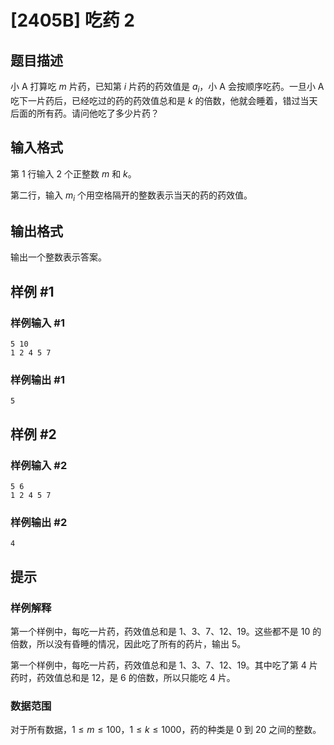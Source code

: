 # [2405B] 吃药 2

## 题目描述

小 A 打算吃 $m$ 片药，已知第 $i$ 片药的药效值是 $a_i$，小 A 会按顺序吃药。一旦小 A 吃下一片药后，已经吃过的药的药效值总和是 $k$ 的倍数，他就会睡着，错过当天后面的所有药。请问他吃了多少片药？

## 输入格式

第 $1$ 行输入 $2$ 个正整数 $m$ 和 $k$。

第二行，输入 $m_i$ 个用空格隔开的整数表示当天的药的药效值。

## 输出格式

输出一个整数表示答案。

## 样例 #1

### 样例输入 #1

```
5 10
1 2 4 5 7
```

### 样例输出 #1

```
5
```

## 样例 #2

### 样例输入 #2

```
5 6
1 2 4 5 7
```

### 样例输出 #2

```
4
```

## 提示

### 样例解释

第一个样例中，每吃一片药，药效值总和是 1、3、7、12、19。这些都不是 10 的倍数，所以没有昏睡的情况，因此吃了所有的药片，输出 5。

第一个样例中，每吃一片药，药效值总和是 1、3、7、12、19。其中吃了第 4 片药时，药效值总和是 12，是 6 的倍数，所以只能吃 4 片。


### 数据范围

对于所有数据，$1\leq m\leq 100$，$1\leq k\leq 1000$，药的种类是 $0$ 到 $20$ 之间的整数。